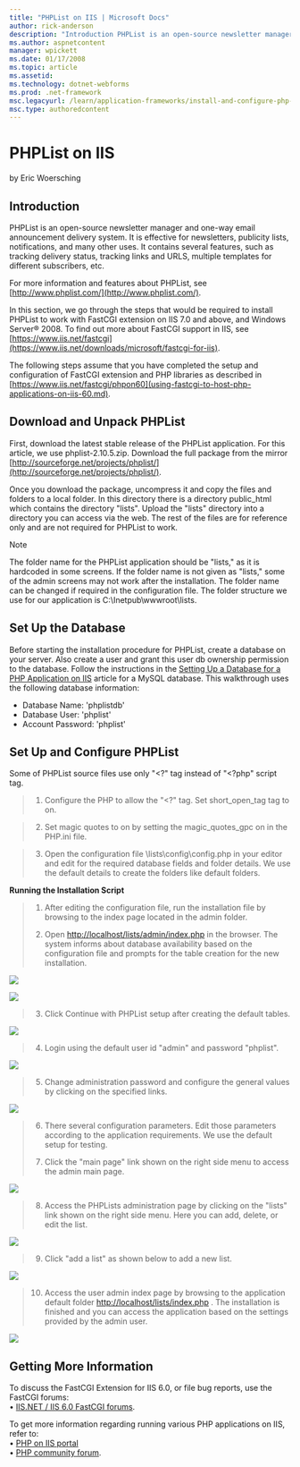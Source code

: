 ```yaml
---
title: "PHPList on IIS | Microsoft Docs"
author: rick-anderson
description: "Introduction PHPList is an open-source newsletter manager and one-way email announcement delivery system. It is effective for newsletters, publicity lists, n..."
ms.author: aspnetcontent
manager: wpickett
ms.date: 01/17/2008
ms.topic: article
ms.assetid: 
ms.technology: dotnet-webforms
ms.prod: .net-framework
msc.legacyurl: /learn/application-frameworks/install-and-configure-php-applications-on-iis/phplist-on-iis
msc.type: authoredcontent
---
```

PHPList on IIS
====================
by Eric Woersching

## Introduction

PHPList is an open-source newsletter manager and one-way email announcement delivery system. It is effective for newsletters, publicity lists, notifications, and many other uses. It contains several features, such as tracking delivery status, tracking links and URLS, multiple templates for different subscribers, etc.

For more information and features about PHPList, see [http://www.phplist.com/](http://www.phplist.com/).  
  
In this section, we go through the steps that would be required to install PHPList to work with FastCGI extension on IIS 7.0 and above, and Windows Server® 2008. To find out more about FastCGI support in IIS, see [https://www.iis.net/fastcgi](https://www.iis.net/downloads/microsoft/fastcgi-for-iis).

The following steps assume that you have completed the setup and configuration of FastCGI extension and PHP libraries as described in [https://www.iis.net/fastcgi/phpon60](using-fastcgi-to-host-php-applications-on-iis-60.md).

## Download and Unpack PHPList

First, download the latest stable release of the PHPList application. For this article, we use phplist-2.10.5.zip. Download the full package from the mirror [http://sourceforge.net/projects/phplist/](http://sourceforge.net/projects/phplist/).

Once you download the package, uncompress it and copy the files and folders to a local folder. In this directory there is a directory public\_html which contains the directory "lists". Upload the "lists" directory into a directory you can access via the web. The rest of the files are for reference only and are not required for PHPList to work.

> [!NOTE]
> The folder name for the PHPList application should be "lists," as it is hardcoded in some screens. If the folder name is not given as "lists," some of the admin screens may not work after the installation. The folder name can be changed if required in the configuration file. The folder structure we use for our application is C:\Inetpub\wwwroot\lists.

## Set Up the Database

Before starting the installation procedure for PHPList, create a database on your server. Also create a user and grant this user db ownership permission to the database. Follow the instructions in the [Setting Up a Database for a PHP Application on IIS](../install-and-configure-php-on-iis/setting-up-a-database-for-a-php-application-on-iis.md) article for a MySQL database. This walkthrough uses the following database information:

- Database Name: 'phplistdb'
- Database User: 'phplist'
- Account Password: 'phplist'

## Set Up and Configure PHPList

Some of PHPList source files use only "&lt;?" tag instead of "&lt;?php" script tag.

> 1. Configure the PHP to allow the "&lt;?" tag. Set short\_open\_tag tag to on.


> 2. Set magic quotes to on by setting the magic\_quotes\_gpc on in the PHP.ini file.


> 3. Open the configuration file \lists\config\config.php in your editor and edit for the required database fields and folder details. We use the default details to create the folders like default folders.


**Running the Installation Script**

> 1. After editing the configuration file, run the installation file by browsing to the index page located in the admin folder.
> 
> 2. Open [http://localhost/lists/admin/index.php](http://localhost/lists/admin/index.php) in the browser. The system informs about database availability based on the configuration file and prompts for the table creation for the new installation.


[![](phplist-on-iis/_static/image3.jpg)](phplist-on-iis/_static/image2.jpg)

[![](phplist-on-iis/_static/image5.jpg)](phplist-on-iis/_static/image4.jpg)

> 3. Click Continue with PHPList setup after creating the default tables.


[![](phplist-on-iis/_static/image7.jpg)](phplist-on-iis/_static/image6.jpg)

> 4. Login using the default user id "admin" and password "phplist".


[![](phplist-on-iis/_static/image9.jpg)](phplist-on-iis/_static/image8.jpg)

> 5. Change administration password and configure the general values by clicking on the specified links.


[![](phplist-on-iis/_static/image11.jpg)](phplist-on-iis/_static/image10.jpg)

> 6. There several configuration parameters. Edit those parameters according to the application requirements. We use the default setup for testing.  
>   
> 7. Click the "main page" link shown on the right side menu to access the admin main page.


[![](phplist-on-iis/_static/image13.jpg)](phplist-on-iis/_static/image12.jpg)

> 8. Access the PHPLists administration page by clicking on the "lists" link shown on the right side menu. Here you can add, delete, or edit the list.


[![](phplist-on-iis/_static/image15.jpg)](phplist-on-iis/_static/image14.jpg)

> 9. Click "add a list" as shown below to add a new list.


[![](phplist-on-iis/_static/image17.jpg)](phplist-on-iis/_static/image16.jpg)

> 10. Access the user admin index page by browsing to the application default folder [http://localhost/lists/index.php](http://localhost/lists/index.php) . The installation is finished and you can access the application based on the settings provided by the admin user.


[![](phplist-on-iis/_static/image19.jpg)](phplist-on-iis/_static/image18.jpg)

## Getting More Information

To discuss the FastCGI Extension for IIS 6.0, or file bug reports, use the FastCGI forums:   
• [IIS.NET / IIS 6.0 FastCGI forums](https://forums.iis.net/1103.aspx).

To get more information regarding running various PHP applications on IIS, refer to:   
• [PHP on IIS portal](https://php.iis.net/)  
• [PHP community forum](https://forums.iis.net/1102.aspx).